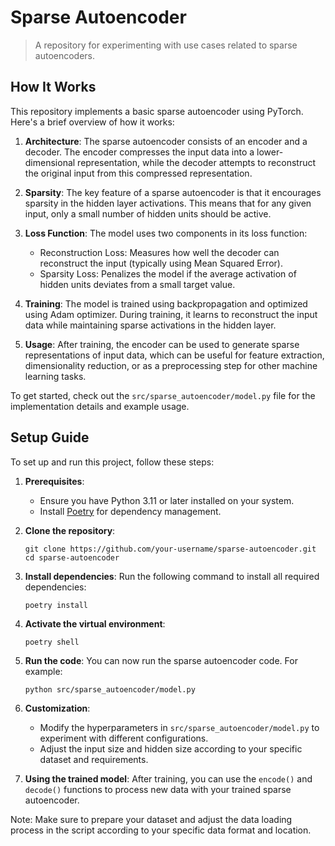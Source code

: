 # Sparse Autoencoder
> A repository for experimenting with use cases related to sparse autoencoders. 

## How It Works

This repository implements a basic sparse autoencoder using PyTorch. Here's a brief overview of how it works:

1. **Architecture**: The sparse autoencoder consists of an encoder and a decoder. The encoder compresses the input data into a lower-dimensional representation, while the decoder attempts to reconstruct the original input from this compressed representation.

2. **Sparsity**: The key feature of a sparse autoencoder is that it encourages sparsity in the hidden layer activations. This means that for any given input, only a small number of hidden units should be active.

3. **Loss Function**: The model uses two components in its loss function:
   - Reconstruction Loss: Measures how well the decoder can reconstruct the input (typically using Mean Squared Error).
   - Sparsity Loss: Penalizes the model if the average activation of hidden units deviates from a small target value.

4. **Training**: The model is trained using backpropagation and optimized using Adam optimizer. During training, it learns to reconstruct the input data while maintaining sparse activations in the hidden layer.

5. **Usage**: After training, the encoder can be used to generate sparse representations of input data, which can be useful for feature extraction, dimensionality reduction, or as a preprocessing step for other machine learning tasks.

To get started, check out the `src/sparse_autoencoder/model.py` file for the implementation details and example usage.


## Setup Guide

To set up and run this project, follow these steps:

1. **Prerequisites**:
   - Ensure you have Python 3.11 or later installed on your system.
   - Install [Poetry](https://python-poetry.org/docs/#installation) for dependency management.

2. **Clone the repository**:
   ```
   git clone https://github.com/your-username/sparse-autoencoder.git
   cd sparse-autoencoder
   ```

3. **Install dependencies**:
   Run the following command to install all required dependencies:
   ```
   poetry install
   ```

4. **Activate the virtual environment**:
   ```
   poetry shell
   ```

5. **Run the code**:
   You can now run the sparse autoencoder code. For example:
   ```
   python src/sparse_autoencoder/model.py
   ```

6. **Customization**:
   - Modify the hyperparameters in `src/sparse_autoencoder/model.py` to experiment with different configurations.
   - Adjust the input size and hidden size according to your specific dataset and requirements.

7. **Using the trained model**:
   After training, you can use the `encode()` and `decode()` functions to process new data with your trained sparse autoencoder.

Note: Make sure to prepare your dataset and adjust the data loading process in the script according to your specific data format and location.


